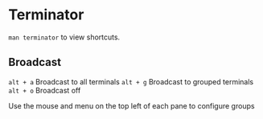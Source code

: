 # Terminator

`man terminator` to view shortcuts.

## Broadcast

`alt + a` Broadcast to all terminals
`alt + g` Broadcast to grouped terminals
`alt + o` Broadcast off

Use the mouse and menu on the top left of each pane to configure groups
